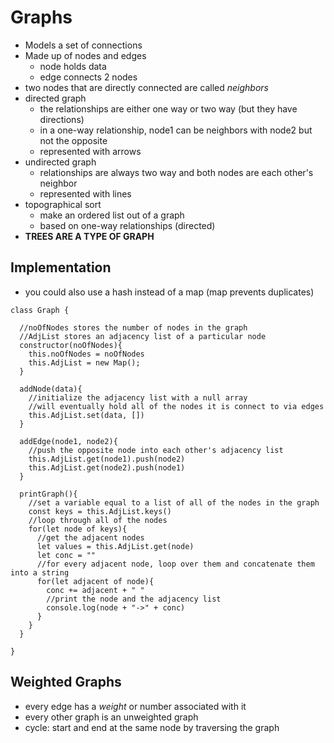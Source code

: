# Graphs
* Models a set of connections
* Made up of nodes and edges
  * node holds data
  * edge connects 2 nodes
* two nodes that are directly connected are called _neighbors_
* directed graph
  * the relationships are either one way or two way (but they have directions)
  * in a one-way relationship, node1 can be neighbors with node2 but not the opposite
  * represented with arrows
* undirected graph
  * relationships are always two way and both nodes are each other's neighbor
  * represented with lines
* topographical sort
  * make an ordered list out of a graph
  * based on one-way relationships (directed)
* **TREES ARE A TYPE OF GRAPH**

## Implementation
* you could also use a hash instead of a map (map prevents duplicates)
```JS
class Graph {

  //noOfNodes stores the number of nodes in the graph
  //AdjList stores an adjacency list of a particular node
  constructor(noOfNodes){
    this.noOfNodes = noOfNodes
    this.AdjList = new Map();
  }

  addNode(data){
    //initialize the adjacency list with a null array
    //will eventually hold all of the nodes it is connect to via edges
    this.AdjList.set(data, [])
  }

  addEdge(node1, node2){
    //push the opposite node into each other's adjacency list
    this.AdjList.get(node1).push(node2)
    this.AdjList.get(node2).push(node1)
  }

  printGraph(){
    //set a variable equal to a list of all of the nodes in the graph
    const keys = this.AdjList.keys()
    //loop through all of the nodes
    for(let node of keys){
      //get the adjacent nodes
      let values = this.AdjList.get(node)
      let conc = ""
      //for every adjacent node, loop over them and concatenate them into a string
      for(let adjacent of node){
        conc += adjacent + " "
        //print the node and the adjacency list
        console.log(node + "->" + conc)
      }
    }
  }

}
```

## Weighted Graphs
* every edge has a _weight_ or number associated with it
* every other graph is an unweighted graph
* cycle: start and end at the same node by traversing the graph
